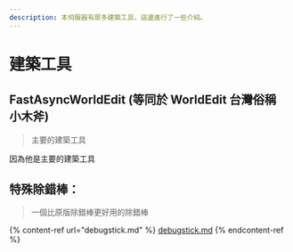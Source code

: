 ```yaml
---
description: 本伺服器有眾多建築工具，這邊進行了一些介紹。
---
```


# 建築工具

## FastAsyncWorldEdit (等同於 WorldEdit 台灣俗稱 小木斧)

> 主要的建築工具

因為他是主要的建築工具

## 特殊除錯棒：

> 一個比原版除錯棒更好用的除錯棒

{% content-ref url="debugstick.md" %}
[debugstick.md](debugstick.md)
{% endcontent-ref %}
